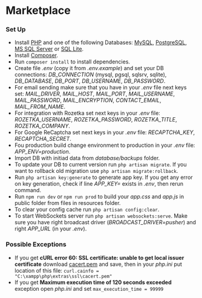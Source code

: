 # Marketplace

### Set Up

- Install [PHP](http://fi2.php.net/downloads.php) and one of the following Databases: [MySQL](https://www.mysql.com/downloads/), [PostgreSQL](https://www.postgresql.org/download/), [MS SQL Server](https://www.microsoft.com/en-us/sql-server/sql-server-downloads) or [SQL Lite](https://www.sqlite.org/download.html).
- Install [Composer](https://getcomposer.org/).
- Run `composer install` to install dependencies.
- Create file *.env* (copy it from *.env.example*) and set your DB connections: *DB_CONNECTION* (mysql, pgsql, sqlsrv, sqlite), *DB_DATABASE*, *DB_PORT*, *DB_USERNAME*, *DB_PASSWORD*. 
- For email sending make sure that you have in your *.env* file next keys set: *MAIL_DRIVER*, *MAIL_HOST*, *MAIL_PORT*, *MAIL_USERNAME*, *MAIL_PASSWORD*, *MAIL_ENCRYPTION*, *CONTACT_EMAIL*, *MAIL_FROM_NAME*. 
- For integration with Rozetka set next keys in your *.env* file: *ROZETKA_USERNAME*, *ROZETKA_PASSWORD*, *ROZETKA_TITLE*, *ROZETKA_COMPANY*. 
- For Google ReCaptcha set next keys in your *.env* file: *RECAPTCHA_KEY*, *RECAPTCHA_SECRET*. 
- Fou production build change environment to production in your *.env* file: *APP_ENV=production*.
- Import DB with initiad data from *database/backups* folder.
- To update your DB to current version run `php artisan migrate`. If you want to rollback old migration use `php artisan migrate:rollback`.
- Run `php artisan key:generate` to generate app key. If you get any error on key generation, check if line *APP_KEY=* exists in *.env*, then rerun command.
- Run `npm run dev` or `npm run prod` to build your *app.css* and *app.js* in public folder from files in resources folder.
- To clear your config cache run `php artisan config:clear`.
- To start WebSockets server run `php artisan websockets:serve`. Make sure you have right broadcast driver (*BROADCAST_DRIVER=pusher*) and right *APP_URL* (in your *.env*).

### Possible Exceptions

- If you get **cURL error 60: SSL certificate: unable to get local issuer certificate** download [cacert.pem](https://curl.haxx.se/docs/caextract.html) and save, then in your *php.ini* put location of this file: `curl.cainfo = "C:\xampp\php\extras\ssl\cacert.pem"`
- If you get **Maximum execution time of 120 seconds exceeded** exception open *php.ini* and set `max_execution_time = 99999`